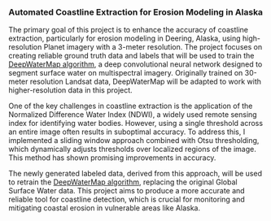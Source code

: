  ### Automated Coastline Extraction for Erosion Modeling in Alaska

The primary goal of this project is to enhance the accuracy of coastline extraction, particularly for erosion modeling in Deering, Alaska, using high-resolution Planet imagery with a 3-meter resolution. The project focuses on creating reliable ground truth data and labels that will be used to train the [DeepWaterMap algorithm](https://github.com/isikdogan/deepwatermap), a deep convolutional neural network designed to segment surface water on multispectral imagery. Originally trained on 30-meter resolution Landsat data, DeepWaterMap will be adapted to work with higher-resolution data in this project.

One of the key challenges in coastline extraction is the application of the Normalized Difference Water Index (NDWI), a widely used remote sensing index for identifying water bodies. However, using a single threshold across an entire image often results in suboptimal accuracy. To address this, I implemented a sliding window approach combined with Otsu thresholding, which dynamically adjusts thresholds over localized regions of the image. This method has shown promising improvements in accuracy.

The newly generated labeled data, derived from this approach, will be used to retrain the [DeepWaterMap algorithm](https://github.com/isikdogan/deepwatermap), replacing the original Global Surface Water data. This project aims to produce a more accurate and reliable tool for coastline detection, which is crucial for monitoring and mitigating coastal erosion in vulnerable areas like Alaska.
